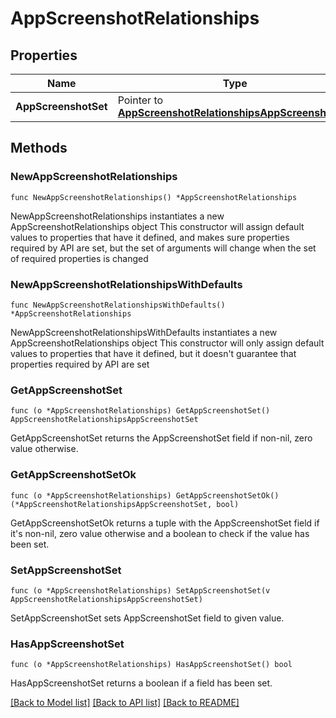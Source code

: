 # AppScreenshotRelationships

## Properties

Name | Type | Description | Notes
------------ | ------------- | ------------- | -------------
**AppScreenshotSet** | Pointer to [**AppScreenshotRelationshipsAppScreenshotSet**](AppScreenshotRelationshipsAppScreenshotSet.md) |  | [optional] 

## Methods

### NewAppScreenshotRelationships

`func NewAppScreenshotRelationships() *AppScreenshotRelationships`

NewAppScreenshotRelationships instantiates a new AppScreenshotRelationships object
This constructor will assign default values to properties that have it defined,
and makes sure properties required by API are set, but the set of arguments
will change when the set of required properties is changed

### NewAppScreenshotRelationshipsWithDefaults

`func NewAppScreenshotRelationshipsWithDefaults() *AppScreenshotRelationships`

NewAppScreenshotRelationshipsWithDefaults instantiates a new AppScreenshotRelationships object
This constructor will only assign default values to properties that have it defined,
but it doesn't guarantee that properties required by API are set

### GetAppScreenshotSet

`func (o *AppScreenshotRelationships) GetAppScreenshotSet() AppScreenshotRelationshipsAppScreenshotSet`

GetAppScreenshotSet returns the AppScreenshotSet field if non-nil, zero value otherwise.

### GetAppScreenshotSetOk

`func (o *AppScreenshotRelationships) GetAppScreenshotSetOk() (*AppScreenshotRelationshipsAppScreenshotSet, bool)`

GetAppScreenshotSetOk returns a tuple with the AppScreenshotSet field if it's non-nil, zero value otherwise
and a boolean to check if the value has been set.

### SetAppScreenshotSet

`func (o *AppScreenshotRelationships) SetAppScreenshotSet(v AppScreenshotRelationshipsAppScreenshotSet)`

SetAppScreenshotSet sets AppScreenshotSet field to given value.

### HasAppScreenshotSet

`func (o *AppScreenshotRelationships) HasAppScreenshotSet() bool`

HasAppScreenshotSet returns a boolean if a field has been set.


[[Back to Model list]](../README.md#documentation-for-models) [[Back to API list]](../README.md#documentation-for-api-endpoints) [[Back to README]](../README.md)


